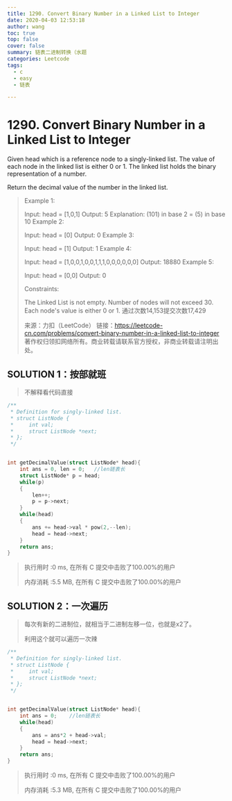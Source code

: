```yaml
---
title: 1290. Convert Binary Number in a Linked List to Integer
date: 2020-04-03 12:53:18
author: wang
toc: true
top: false
cover: false
summary: 链表二进制转换（水题
categories: Leetcode
tags:
  - c
  - easy
  - 链表

---
```


# 1290. Convert Binary Number in a Linked List to Integer

Given head which is a reference node to a singly-linked list. The value of each node in the linked list is either 0 or 1. The linked list holds the binary representation of a number.

Return the decimal value of the number in the linked list.





> Example 1:
>
>
> Input: head = [1,0,1]
> Output: 5
> Explanation: (101) in base 2 = (5) in base 10
> Example 2:
>
> Input: head = [0]
> Output: 0
> Example 3:
>
> Input: head = [1]
> Output: 1
> Example 4:
>
> Input: head = [1,0,0,1,0,0,1,1,1,0,0,0,0,0,0]
> Output: 18880
> Example 5:
>
> Input: head = [0,0]
> Output: 0
>
>
> Constraints:
>
> The Linked List is not empty.
> Number of nodes will not exceed 30.
> Each node's value is either 0 or 1.
> 通过次数14,153提交次数17,429
>
> 来源：力扣（LeetCode）
> 链接：https://leetcode-cn.com/problems/convert-binary-number-in-a-linked-list-to-integer
> 著作权归领扣网络所有。商业转载请联系官方授权，非商业转载请注明出处。



## SOLUTION 1：按部就班

> 不解释看代码直接

```c++
/**
 * Definition for singly-linked list.
 * struct ListNode {
 *     int val;
 *     struct ListNode *next;
 * };
 */


int getDecimalValue(struct ListNode* head){
    int ans = 0, len = 0;	//len链表长
    struct ListNode* p = head;
    while(p)
    {
        len++;
        p = p->next;
    }
    while(head)
    {
        ans += head->val * pow(2,--len);
        head = head->next;
    }
    return ans;
}
```

> 执行用时 :0 ms, 在所有 C 提交中击败了100.00%的用户
>
> 内存消耗 :5.5 MB, 在所有 C 提交中击败了100.00%的用户

## SOLUTION 2：一次遍历

> 每次有新的二进制位，就相当于二进制左移一位，也就是x2了。
>
> 利用这个就可以遍历一次辣

```c++
/**
 * Definition for singly-linked list.
 * struct ListNode {
 *     int val;
 *     struct ListNode *next;
 * };
 */


int getDecimalValue(struct ListNode* head){
    int ans = 0;	//len链表长
    while(head)
    {
        ans = ans*2 + head->val;
        head = head->next;
    }
    return ans;
}
```

> 执行用时 :0 ms, 在所有 C 提交中击败了100.00%的用户
>
> 内存消耗 :5.3 MB, 在所有 C 提交中击败了100.00%的用户